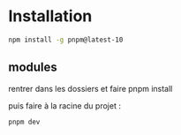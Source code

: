 # Installation

```bash
npm install -g pnpm@latest-10
```

## modules 

rentrer dans les dossiers et faire pnpm install

puis faire à la racine du projet : 

```bash
pnpm dev
```
